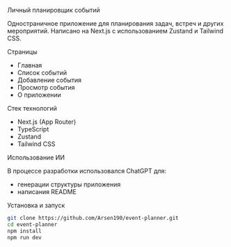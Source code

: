  Личный планировщик событий

Одностраничное приложение для планирования задач, встреч и других мероприятий. Написано на Next.js с использованием Zustand и Tailwind CSS.

 Страницы

- Главная
- Список событий
- Добавление события
- Просмотр события
- О приложении

 Стек технологий

- Next.js (App Router)
- TypeScript
- Zustand
- Tailwind CSS

 Использование ИИ

В процессе разработки использовался ChatGPT для:
- генерации структуры приложения
- написания README

 Установка и запуск

```bash
git clone https://github.com/Arsen190/event-planner.git
cd event-planner
npm install
npm run dev
